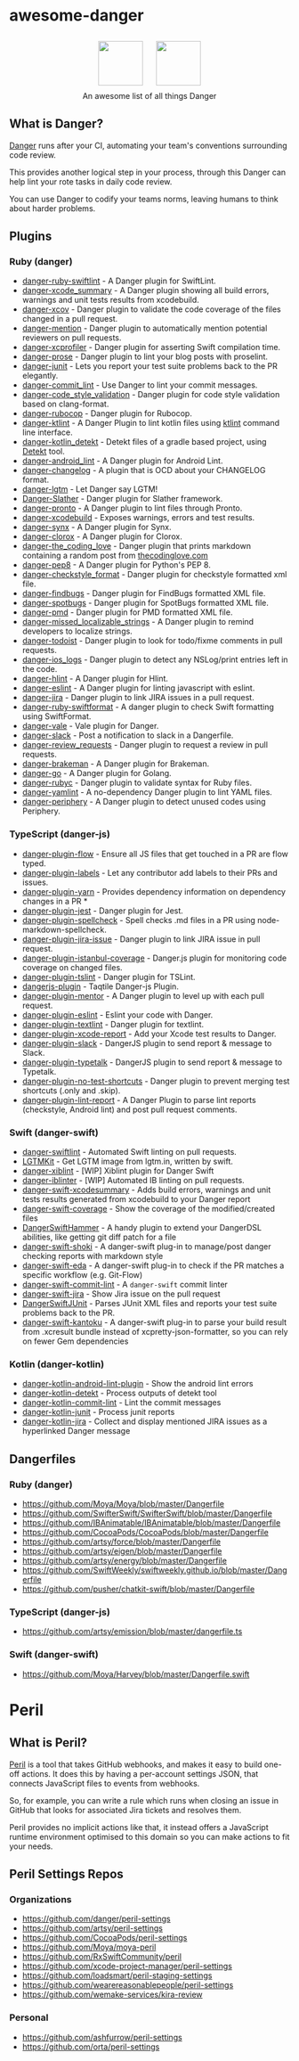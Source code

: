# awesome-danger

<p align="center">
  <a href="https://danger.systems"><img src="http://danger.systems/images/js/danger-logo-hero-cachable@2x.png" height="80"  hspace="10px" vspace="10px"></a>
  <a href="https://github.com/danger/peril"><img src="http://danger.systems/images/js/peril-logo-hero-cachable@2x.png" height="80"  hspace="10px" vspace="10px"></a>
  </br>An awesome list of all things Danger
</p>


## What is Danger?

[Danger](https://github.com/danger/danger) runs after your CI, automating your team's conventions surrounding code review.

This provides another logical step in your process, through this Danger can help lint your rote tasks in daily code review.

You can use Danger to codify your teams norms, leaving humans to think about harder problems.

## Plugins

### Ruby (danger)
- [danger-ruby-swiftlint](https://github.com/ashfurrow/danger-ruby-swiftlint) - A Danger plugin for SwiftLint.
- [danger-xcode_summary](https://github.com/diogot/danger-xcode_summary) - A Danger plugin showing all build errors, warnings and unit tests results from xcodebuild.
- [danger-xcov](https://github.com/nakiostudio/danger-xcov) - Danger plugin to validate the code coverage of the files changed in a pull request.
- [danger-mention](https://github.com/danger/danger-mention) - Danger plugin to automatically mention potential reviewers on pull requests.
- [danger-xcprofiler](https://github.com/giginet/danger-xcprofiler) - Danger plugin for asserting Swift compilation time.
- [danger-prose](https://github.com/dbgrandi/danger-prose) - Danger plugin to lint your blog posts with proselint.
- [danger-junit](https://github.com/orta/danger-junit) - Lets you report your test suite problems back to the PR elegantly.
- [danger-commit_lint](https://github.com/jonallured/danger-commit_lint) - Use Danger to lint your commit messages.
- [danger-code_style_validation](https://github.com/flix-tech/danger-code_style_validation) - Danger plugin for code style validation based on clang-format.
- [danger-rubocop](https://github.com/ashfurrow/danger-rubocop) - Danger plugin for Rubocop.
- [danger-ktlint](https://github.com/mataku/danger-ktlint) - A Danger Plugin to lint kotlin files using [ktlint](https://github.com/pinterest/ktlint) command line interface.
- [danger-kotlin_detekt](https://github.com/NFesquet/danger-kotlin_detekt) - Detekt files of a gradle based project, using [Detekt](https://github.com/arturbosch/detekt) tool.
- [danger-android_lint](https://github.com/loadsmart/danger-android_lint) - A Danger plugin for Android Lint.
- [danger-changelog](https://github.com/dblock/danger-changelog) - A plugin that is OCD about your CHANGELOG format.
- [danger-lgtm](https://github.com/leonhartX/danger-lgtm) - Let Danger say LGTM!
- [Danger-Slather](https://github.com/BrunoMazzo/Danger-Slather) - Danger plugin for Slather framework.
- [danger-pronto](https://github.com/RestlessThinker/danger-pronto) - A Danger plugin to lint files through Pronto.
- [danger-xcodebuild](https://github.com/valeriomazzeo/danger-xcodebuild) - Exposes warnings, errors and test results.
- [danger-synx](https://github.com/elpassion/danger-synx) - A Danger plugin for Synx.
- [danger-clorox](https://github.com/barbosa/danger-clorox) - A Danger plugin for Clorox.
- [danger-the_coding_love](https://github.com/valeriomazzeo/danger-the_coding_love) - Danger plugin that prints markdown containing a random post from [thecodinglove.com](http://thecodinglove.com)
- [danger-pep8](https://github.com/loadsmart/danger-pep8) - A Danger plugin for Python's PEP 8.
- [danger-checkstyle_format](https://github.com/noboru-i/danger-checkstyle_format) - Danger plugin for checkstyle formatted xml file.
- [danger-findbugs](https://github.com/kazy1991/danger-findbugs) - Danger plugin for FindBugs formatted XML file.
- [danger-spotbugs](https://github.com/mathroule/danger-spotbugs) - Danger plugin for SpotBugs formatted XML file.
- [danger-pmd](https://github.com/mathroule/danger-pmd) - Danger plugin for PMD formatted XML file.
- [danger-missed_localizable_strings](https://github.com/Antondomashnev/danger-missed_localizable_strings) - A Danger plugin to remind developers to localize strings.
- [danger-todoist](https://github.com/hanneskaeufler/danger-todoist) - Danger plugin to look for todo/fixme comments in pull requests.
- [danger-ios_logs](https://github.com/PGSSoft/danger-ios_logs) - Danger plugin to detect any NSLog/print entries left in the code.
- [danger-hlint](https://github.com/blender/danger-hlint) - A Danger plugin for Hlint.
- [danger-eslint](https://github.com/leonhartX/danger-eslint) - A Danger plugin for linting javascript with eslint.
- [danger-jira](https://github.com/RestlessThinker/danger-jira) - Danger plugin to link JIRA issues in a pull request.
- [danger-ruby-swiftformat](https://github.com/garriguv/danger-ruby-swiftformat) - A danger plugin to check Swift formatting using SwiftFormat.
- [danger-vale](https://github.com/MatMoore/danger-vale) - Vale plugin for Danger.
- [danger-slack](https://github.com/duck8823/danger-slack) - Post a notification to slack in a Dangerfile.
- [danger-review_requests](https://github.com/m-nakamura145/danger-review_requests) - Danger plugin to request a review in pull requests.
- [danger-brakeman](https://github.com/nakamurau1/danger-brakeman) - A Danger plugin for Brakeman.
- [danger-go](https://github.com/KennethanCeyer/danger-go) - A Danger plugin for Golang.
- [danger-rubyc](https://github.com/skatkov/danger-rubyc) - Danger plugin to validate syntax for Ruby files.
- [danger-yamlint](https://github.com/skatkov/danger-yamlint) - A no-dependency Danger plugin to lint YAML files.
- [danger-periphery](https://github.com/manicmaniac/danger-periphery) - A Danger plugin to detect unused codes using Periphery.

### TypeScript (danger-js)
- [danger-plugin-flow](https://github.com/withspectrum/danger-plugin-flow) - Ensure all JS files that get touched in a PR are flow typed.
- [danger-plugin-labels](https://github.com/withspectrum/danger-plugin-labels) - Let any contributor add labels to their PRs and issues.
- [danger-plugin-yarn](https://github.com/orta/danger-plugin-yarn) - Provides dependency information on dependency changes in a PR *
- [danger-plugin-jest](https://github.com/macklinu/danger-plugin-jest) - Danger plugin for Jest.
- [danger-plugin-spellcheck](https://github.com/orta/danger-plugin-spellcheck) - Spell checks .md files in a PR using node-markdown-spellcheck.
- [danger-plugin-jira-issue](https://github.com/macklinu/danger-plugin-jira-issue) - Danger plugin to link JIRA issue in pull request.
- [danger-plugin-istanbul-coverage](https://github.com/darcy-rayner/danger-plugin-istanbul-coverage) - Danger.js plugin for monitoring code coverage on changed files.
- [danger-plugin-tslint](https://github.com/macklinu/danger-plugin-tslint) - Danger plugin for TSLint.
- [dangerjs-plugin](https://github.com/indigotech/dangerjs-plugin) - Taqtile Danger-js Plugin.
- [danger-plugin-mentor](https://github.com/hanneskaeufler/danger-plugin-mentor) - A Danger plugin to level up with each pull request.
- [danger-plugin-eslint](https://github.com/danpalmer/danger-plugin-eslint) - Eslint your code with Danger.
- [danger-plugin-textlint](https://github.com/okitan/danger-plugin-textlint) - Danger plugin for textlint.
- [danger-plugin-xcode-report](https://github.com/stevethomp/danger-plugin-xcode-report) - Add your Xcode test results to Danger.
- [danger-plugin-slack](https://github.com/julon/danger-plugin-slack) - DangerJS plugin to send report & message to Slack.
- [danger-plugin-typetalk](https://github.com/is2ei/danger-plugin-typetalk) - DangerJS plugin to send report & message to Typetalk.
- [danger-plugin-no-test-shortcuts](https://github.com/macklinu/danger-plugin-no-test-shortcuts) - Danger plugin to prevent merging test shortcuts (.only and .skip).
- [danger-plugin-lint-report](https://github.com/damian-burke/danger-plugin-lint-report/) - A Danger Plugin to parse lint reports (checkstyle, Android lint) and post pull request comments.


### Swift (danger-swift)
- [danger-swiftlint](https://github.com/ashfurrow/danger-swiftlint) - Automated Swift linting on pull requests.
- [LGTMKit](https://github.com/d-date/LGTMKit) - Get LGTM image from lgtm.in, written by swift.
- [danger-xiblint](https://github.com/sunshinejr/danger-xiblint) - [WIP] Xiblint plugin for Danger Swift
- [danger-iblinter](https://github.com/IBDecodable/danger-iblinter) - [WIP] Automated IB linting on pull requests.
- [danger-swift-xcodesummary](https://github.com/f-meloni/danger-swift-xcodesummary) - Adds build errors, warnings and unit tests results generated from xcodebuild to your Danger report
- [danger-swift-coverage](https://github.com/f-meloni/danger-swift-coverage) - Show the coverage of the modified/created files
- [DangerSwiftHammer](https://github.com/el-hoshino/DangerSwiftHammer) - A handy plugin to extend your DangerDSL abilities, like getting git diff patch for a file
- [danger-swift-shoki](https://github.com/yumemi-inc/danger-swift-shoki/) - A danger-swift plug-in to manage/post danger checking reports with markdown style
- [danger-swift-eda](https://github.com/yumemi-inc/danger-swift-eda/) - A danger-swift plug-in to check if the PR matches a specific workflow (e.g. Git-Flow)
- [danger-swift-commit-lint](https://github.com/AppDifferentia/danger-swift-commit-lint) - A `danger-swift` commit linter
- [danger-swift-jira](https://github.com/AppDifferentia/danger-swift-jira) - Show Jira issue on the pull request
- [DangerSwiftJUnit](https://github.com/colinhumber/DangerSwiftJUnit) - Parses JUnit XML files and reports your test suite problems back to the PR.
- [danger-swift-kantoku](https://github.com/yumemi-inc/danger-swift-kantoku) - A danger-swift plug-in to parse your build result from .xcresult bundle instead of xcpretty-json-formatter, so you can rely on fewer Gem dependencies


### Kotlin (danger-kotlin)
- [danger-kotlin-android-lint-plugin](https://github.com/gianluz/danger-kotlin-android-lint-plugin) - Show the android lint errors
- [danger-kotlin-detekt](https://github.com/AckeeCZ/danger-kotlin-detekt) - Process outputs of detekt tool
- [danger-kotlin-commit-lint](https://github.com/AckeeCZ/danger-kotlin-commit-lint) - Lint the commit messages
- [danger-kotlin-junit](https://github.com/AckeeCZ/danger-kotlin-junit) - Process junit reports
- [danger-kotlin-jira](https://github.com/rojanthomas/danger-kotlin-jira) - Collect and display mentioned JIRA issues as a hyperlinked Danger message

## Dangerfiles

### Ruby (danger)
- https://github.com/Moya/Moya/blob/master/Dangerfile
- https://github.com/SwifterSwift/SwifterSwift/blob/master/Dangerfile
- https://github.com/IBAnimatable/IBAnimatable/blob/master/Dangerfile
- https://github.com/CocoaPods/CocoaPods/blob/master/Dangerfile
- https://github.com/artsy/force/blob/master/Dangerfile
- https://github.com/artsy/eigen/blob/master/Dangerfile
- https://github.com/artsy/energy/blob/master/Dangerfile
- https://github.com/SwiftWeekly/swiftweekly.github.io/blob/master/Dangerfile
- https://github.com/pusher/chatkit-swift/blob/master/Dangerfile

### TypeScript (danger-js)
- https://github.com/artsy/emission/blob/master/dangerfile.ts

### Swift (danger-swift)
- https://github.com/Moya/Harvey/blob/master/Dangerfile.swift

# Peril

## What is Peril?

[Peril](https://github.com/danger/peril) is a tool that takes GitHub webhooks, and makes it easy to build one-off actions. It does this by having a per-account settings JSON, that connects JavaScript files to events from webhooks.

So, for example, you can write a rule which runs when closing an issue in GitHub that looks for associated Jira tickets and resolves them.

Peril provides no implicit actions like that, it instead offers a JavaScript runtime environment optimised to this domain so you can make actions to fit your needs.

## Peril Settings Repos

### Organizations
- https://github.com/danger/peril-settings
- https://github.com/artsy/peril-settings
- https://github.com/CocoaPods/peril-settings
- https://github.com/Moya/moya-peril
- https://github.com/RxSwiftCommunity/peril
- https://github.com/xcode-project-manager/peril-settings
- https://github.com/loadsmart/peril-staging-settings
- https://github.com/wearereasonablepeople/peril-settings
- https://github.com/wemake-services/kira-review

### Personal
- https://github.com/ashfurrow/peril-settings
- https://github.com/orta/peril-settings
